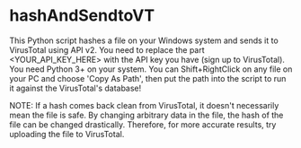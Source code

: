 # hashAndSendtoVT
This Python script hashes a file on your Windows system and sends it to VirusTotal using API v2.
You need to replace the part <YOUR_API_KEY_HERE> with the API key you have (sign up to VirusTotal). You need Python 3+ on your system.
You can Shift+RightClick on any file on your PC and choose 'Copy As Path', then put the path into the script to run it against the VirusTotal's database!

NOTE: If a hash comes back clean from VirusTotal, it doesn't necessarily mean the file is safe. By changing arbitrary data in the file, the hash of the file can be
changed drastically. Therefore, for more accurate results, try uploading the file to VirusTotal.
